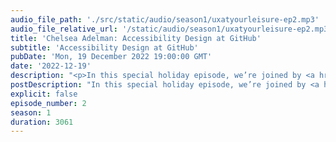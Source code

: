 ```yaml
---
audio_file_path: './src/static/audio/season1/uxatyourleisure-ep2.mp3'
audio_file_relative_url: '/static/audio/season1/uxatyourleisure-ep2.mp3'
title: 'Chelsea Adelman: Accessibility Design at GitHub'
subtitle: 'Accessibility Design at GitHub'
pubDate: 'Mon, 19 December 2022 19:00:00 GMT'
date: '2022-12-19'
description: "<p>In this special holiday episode, we’re joined by <a href='https://www.linkedin.com/in/chelsea-adelman/'>Chelsea Adelman</a>, an Accessibility Designer at GitHub. We’ll hear from Chelsea about using accessibility principles to improve design for everyone, the value of testing your products with users, simple ways to test your designs without having too much engineering experience, and so much more.</p><p>Resources mentioned in this episode:</p><ul><li>Fable: https://makeitfable.com/</li><li>A11y Project: https://www.a11yproject.com/</li><li>Deque courses: https://dequeuniversity.com/curriculum/online-classes/</li><li>Gerard K. Cohen courses: https://www.pluralsight.com/authors/gerard-cohen</li></ul><p>Find us:</p><ul><li><a href='https://twitter.com/UXAtYourLeisure'>@UXAtYourLeisure</a></li><li>Katie&#58; <a href='https://twitter.com/langermank'>@langermank</a></li><li>Lara&#58; <a href='https://twitter.com/lar_greenberg'>@lar_greenberg</a></li><li>Olga&#58; <a href='https://twitter.com/olgavperfilieva'>@olgavperfilieva</a></li></ul>"
postDescription: "In this special holiday episode, we’re joined by <a href='https://www.linkedin.com/in/chelsea-adelman/'>Chelsea Adelman</a>, an Accessibility Designer at GitHub. We’ll hear from Chelsea about using accessibility principles to improve design for everyone, the value of testing your products with users, simple ways to test your designs without having too much engineering experience, and so much more."
explicit: false
episode_number: 2
season: 1
duration: 3061
---
```

